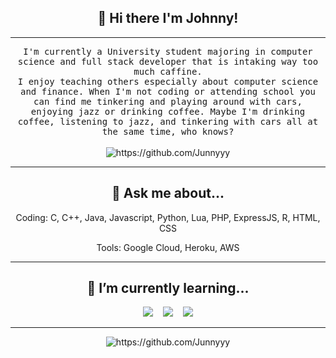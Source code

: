 <h2 align="center"> 👋 Hi there I'm Johnny! </h3>
<p align="center">
</p>

<hr>

<p align="center">
  <samp>
I'm currently a University student majoring in computer science and full stack developer that is intaking way too much caffine.
  </samp>
  <br>
  <samp>
I enjoy teaching others especially about computer science and finance. When I'm not coding or attending school you can find me tinkering and playing around with cars, enjoying jazz or drinking coffee. Maybe I'm drinking coffee, listening to jazz, and tinkering with cars all at the same time, who knows?
  </samp>
  <br> <br>
  <img src="https://komarev.com/ghpvc/?username=Junnyyy" alt="https://github.com/Junnyyy" />
<p>
  
<hr>

<h2 align="center"> 💬 Ask me about... </h3>
<p align="center">Coding: C, C++, Java, Javascript, Python, Lua, PHP, ExpressJS, R, HTML, CSS<p>
<p align="center">Tools: Google Cloud, Heroku, AWS<p>
  
<hr>

<h2 align="center">  🌱 I’m currently learning... </h3>
<p align="center">
  <img src="https://img.shields.io/badge/TypeScript-007ACC?style=for-the-badge&logo=typescript&logoColor=white" />&nbsp;&nbsp;&nbsp;
  <img src="https://img.shields.io/badge/React-20232A?style=for-the-badge&logo=react&logoColor=61DAFB" />&nbsp;&nbsp;&nbsp;
  <img src="https://img.shields.io/badge/Docker-2CA5E0?style=for-the-badge&logo=docker&logoColor=white" />
<p>
  
<hr>
<p align="center">
  <img src="https://github-readme-stats.vercel.app/api/top-langs/?username=Junnyyy&layout=compact&theme=dark" alt="https://github.com/Junnyyy" />
<p>
<!--**Junnyyy/Junnyyy** is a ✨ _special_ ✨ repository because its `README.md` (this file) appears on your GitHub profile.

Here are some ideas to get you started:

- 🔭 I’m currently working on ...
- 🌱 I’m currently learning ...
- 👯 I’m looking to collaborate on ...
- 🤔 I’m looking for help with ...
- 💬 Ask me about ...
- 📫 How to reach me: ...
- 😄 Pronouns: ...
- ⚡ Fun fact: ...
-->
